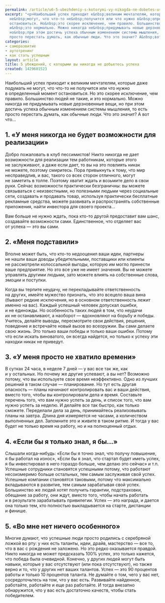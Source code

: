 ```yaml
---
permalink: /article/u6-5-ubezhdeniy-s-kotorymi-vy-nikogda-ne-dobetes-uspeha
excerpt: "<p>Наибольший успех приходит к&nbsp;великим мечтателям, которые даже подумать
  не&nbsp;могут, что что-то не&nbsp;получится или что нужно в&nbsp;определенный момент
  остановиться. Но&nbsp;это скорее исключение, чем правило. Большинство людей не&nbsp;такие,
  и&nbsp;это нормально. Можно никогда не&nbsp;придумывать новые дерзновенные вещи,
  но&nbsp;при этом достичь успеха обычным изменением системы мышления, то&nbsp;есть
  просто перестать думать, как обычные люди. Что это значит? А&nbsp;вот что...</p>"
categories:
- саморазвитие
- аутотренинг
- как стать успешным
layout: article
title: 5 убеждений, с которыми вы никогда не добьетесь успеха
created: 1429601523
---
```

Наибольший успех приходит к великим мечтателям, которые даже подумать не могут, что что-то не получится или что нужно в определенный момент остановиться. Но это скорее исключение, чем правило. Большинство людей не такие, и это нормально. Можно никогда не придумывать новые дерзновенные вещи, но при этом достичь успеха обычным изменением системы мышления, то есть просто перестать думать, как обычные люди. Что это значит? А вот что...

## 1. «У меня никогда не будет возможности для реализации» ##

Добро пожаловать в клуб пессимистов! Никто никогда не дает возможности для реализации тем работникам, которые этого не заслуживают, а даже если дает, то вы на это повлиять никак не можете, поэтому смиритесь. Пора привыкнуть к тому, что мир несправедлив, и вас, такого со всех сторон отличного, могут не заметить в толпе. Поэтому хватит ждать и возьмите дело в свои руки. Сейчас возможности практически безграничны: вы можете связываться с неизвестными, но полезными людьми через социальные сети, создавать и продавать товар, используя практически бесплатные рекламные средства, можете развивать и распространять собственные приложения, найти инвестора для своего проекта...

Вам больше не нужно ждать, пока кто-то другой предоставит вам шанс, создавайте возможности сами. Единственное, что отделяет вас от успеха — это вы сами.

## 2. «Меня подставили» ##

Вполне может быть, что кто-то недооценил ваши идеи, партнеры не нашли ваши доводы убедительными, поставщики или клиенты не рассмотрели колоссальной выгоды, которую им могло принести ваше предприятие. Но это все уже не имеет значения. Вы не можете управлять другими людьми, зато можете влиять на собственные слова, эмоции и поступки.

Когда вы терпите неудачу, не перекладывайте ответственность на других, имейте мужество признать, что это всецело ваша вина (бывают редкие исключения, но в основном ответственность лежит именно на вас). Каждый успешный человек допускал ошибки, и не единожды. Но особенность таких людей в том, что неудачи их не останавливают, а наоборот — вдохновляют на борьбу и победы. Учитесь, делайте выводы, пересмотрите свои действия, решения, поведение и встречайте новый вызов во всеоружии. Вы сами делаете свою жизнь. Это только ваши победы и только ваши ошибки. Потому что если искать виноватого, он всегда найдется, но только к успеху эти находки никак не приведут.

## 3. «У меня просто не хватило времени» ##

В сутках 24 часа, в неделе 7 дней — у вас все так же, как и у остальных. Но почему же другие успевают, а вы нет? Возможно потому, что вы используете свое время неэффективно. Одно из лучших решений в таком случае — планирование. Но тут есть другая опасность — планы начинают контролировать вас и ваши действия, вместо того, чтобы вы контролировали дела и время. Составьте перечень того, что вам нужно успеть за день, и список того, что вам нужно успеть за неделю. И делайте все так быстро, как только сможете. Переделали дела за день, принимайтесь реализовывать планы на завтра. Длина дня измеряется не часами, а количеством выполненных дел. Запомните это и живите в таком ритме. И тогда у вас будет не только время на работу, но и на полноценный отдых.

## 4. «Если бы я только знал, я бы...» ##

Слышали когда-нибудь: «Если бы я точно знал, что получу повышение, я бы работал на износ», «Если бы я знал, что стартап будет иметь успех, я бы инвестировал в него гораздо больше, чем делаю это сейчас» и т.п. Успешные сотрудники становятся успешными потому, что работают несоизмеримо больше остальных, тем самым заслуживая свой успех. Успешные компании становятся таковыми, потому что максимально вкладываются в развитие, тем самым зарабатывая свой успех. Большинство же людей хотят получить гарантии, подстраховки, обещание за работу, они ждут, вместо того, чтобы начать работать и в результате зарабатывать привилегии. Успех — это награда, и дается она только тем, кто полностью выкладывается на старте, дистанции и финише.

## 5. «Во мне нет ничего особенного» ##

Многие думают, что успешные люди просто родились с серебряной ложкой во рту: у них есть таланты, идеи, драйв, мастерство — все то, что в вас с рождения не заложено. Но это редко оказывается правдой. Никто никогда не может предсказать 100% успех, это только кажется, что победа была очевидной. Конечно, у других людей могут быть навыки, которые у вас отсутствуют (или пока отсутствуют), но также верно и то, что у других нет ваших талантов. Успех — это 90 процентов работы и только 10 процентов таланта. Не думайте о том, чего у вас нет, сосредоточьтесь на том, что у вас есть. Развивайте найденное, работайте, работайте и еще раз работайте. И тогда внезапно обнаружится, что у вас есть достаточно качеств, чтобы стать победителем.
